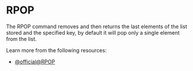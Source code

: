 # RPOP

The RPOP command removes and then returns the last elements of the list stored and the specified key, by default it will pop only a single element from the list.

Learn more from the following resources:

- [@official@RPOP](https://redis.io/docs/latest/commands/rpop/)
